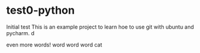 # test0-python
Initial test 
This is an example project to learn hoe to use git with ubuntu and
pycharm. d

even more words! word word word cat
